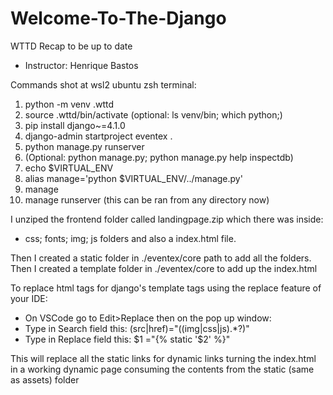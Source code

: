 # Welcome-To-The-Django
WTTD Recap to be up to date
 - Instructor: Henrique Bastos


Commands shot at wsl2 ubuntu zsh terminal:

 1. python -m venv .wttd
 2. source .wttd/bin/activate (optional: ls venv/bin; which python;)
 3. pip install django~=4.1.0
 4. django-admin startproject eventex .
 5. python manage.py runserver
 6. (Optional: python manage.py; python manage.py help inspectdb)
 7. echo $VIRTUAL_ENV
 8. alias manage='python $VIRTUAL_ENV/../manage.py'
 9. manage
 10. manage runserver (this can be ran from any directory now)

I unziped the frontend folder called landingpage.zip which there was inside:
 - css; fonts; img; js folders and also a index.html file.

Then I created a static folder in ./eventex/core path to add all the folders.
Then I created a template folder in ./eventex/core to add up the index.html

To replace html tags for django's template tags using the replace feature of your IDE:

 - On VSCode go to Edit>Replace then on the pop up window: 
  - Type in Search field this: (src|href)="((img|css|js).*?)"
  - Type in Replace field this: $1 ="{% static '$2' %}"

This will replace all the static links for dynamic links turning the index.html in a working dynamic page consuming the contents from the static (same as assets) folder